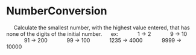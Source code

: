 # NumberConversion

     Calculate the smallest number, with the highest value entered, that has none of the digits of the initial number.
     ex:
            1 -> 2
            9 -> 10
            91 -> 200
            99 -> 100
            1235 -> 4000
            9999 -> 10000
